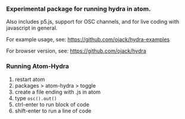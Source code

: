 ### Experimental package for running hydra in atom.
Also includes p5.js, support for OSC channels, and for live coding with javascript in general.

For example usage, see: https://github.com/ojack/hydra-examples

For browser version, see: https://github.com/ojack/hydra


### Running Atom-Hydra
1. restart atom
2. packages > atom-hydra > toggle
3. create a file ending with .js in atom
4. type `osc().out()`
5. ctrl-enter to run block of code
6. shift-enter to run a line of code
